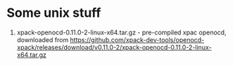 # Some unix stuff

1. xpack-openocd-0.11.0-2-linux-x64.tar.gz - pre-compiled xpac openocd, downloaded from https://github.com/xpack-dev-tools/openocd-xpack/releases/download/v0.11.0-2/xpack-openocd-0.11.0-2-linux-x64.tar.gz

